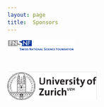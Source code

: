 ```yaml
---
layout: page
title:  Sponsors
---
```


[<img src="/assets/image/SNF_LOGO.png" width="30%" />](http://www.snf.ch/en/Pages/default.aspx)

<br/>

[<img src="/assets/image/UZH_LOGO.png" width="40%%" />](https://www.uzh.ch/en.html)

<!--

|                |                 |                     |
|:-------------------------:|:-------------------------:  |:-------------------------:   |
|<img src="/assets/image/SNF_LOGO.png" width="120%" /> | <img src="/assets/image/UZH_LOGO.png" width="75%" /> | <img src="/assets/image/SN_LOGO.png" width="75%"  />

-->
